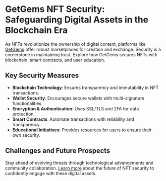 # GetGems NFT Security: Safeguarding Digital Assets in the Blockchain Era

As NFTs revolutionize the ownership of digital content, platforms like [GetGems](https://getgems.io/) offer robust marketplaces for creation and exchange. Security is a cornerstone in maintaining trust. Explore how GetGems secures NFTs with blockchain, smart contracts, and user education.

## Key Security Measures

- **Blockchain Technology**: Ensures transparency and immutability in NFT transactions.
- **Wallet Security**: Encourages secure wallets with multi-signature functionalities.
- **Encryption & Authentication**: Uses SSL/TLS and 2FA for data protection.
- **Smart Contracts**: Automate transactions with reliability and transparency.
- **Educational Initiatives**: Provides resources for users to ensure their own security.

## Challenges and Future Prospects

Stay ahead of evolving threats through technological advancements and community collaboration. [Learn more](https://getgems.io/blog) about the future of NFT security to confidently engage with these digital assets.